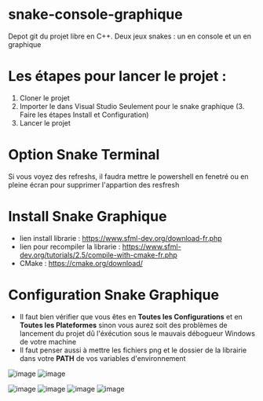 # snake-console-graphique
Depot git du projet libre en C++. Deux jeux snakes : un en console et un en graphique

# Les étapes pour lancer le projet :

1. Cloner le projet 
2. Importer le dans Visual Studio
Seulement pour le snake graphique (3. Faire les étapes Install et Configuration)
4. Lancer le projet

# Option Snake Terminal

Si vous voyez des refreshs, il faudra mettre le powershell en fenetré ou en pleine écran pour supprimer l'appartion des resfresh

# Install Snake Graphique

  - lien install librarie : https://www.sfml-dev.org/download-fr.php
  - lien pour recompiler la librarie : https://www.sfml-dev.org/tutorials/2.5/compile-with-cmake-fr.php
  - CMake : https://cmake.org/download/

# Configuration Snake Graphique

  - Il faut bien vérifier que vous êtes en **Toutes les Configurations** et en **Toutes les Plateformes** sinon vous aurez soit des 
  problèmes de lancement du projet dû l'éxécution sous le mauvais débogueur Windows de votre machine
  - Il faut penser aussi à mettre les fichiers png et le dossier de la librairie dans votre **PATH** de vos variables d'environnement

![image](https://user-images.githubusercontent.com/56391911/146242344-07d11966-e9a1-494a-88c4-a406b99891f8.png)
![image](https://user-images.githubusercontent.com/56391911/146242605-4b34cb18-e5c8-4f31-84b7-079e60c033f3.png)
 
![image](https://user-images.githubusercontent.com/56391911/146242207-aea126e4-f41e-41d7-9e00-6fbddeaedd4c.png) 
![image](https://user-images.githubusercontent.com/56391911/146241788-90bd6f88-2970-4310-8030-0ce36ae6842c.png)
![image](https://user-images.githubusercontent.com/56391911/146241916-f4205267-f285-46cf-acf4-4d897c40c0aa.png)
![image](https://user-images.githubusercontent.com/56391911/146242010-44e18698-ad69-4246-9226-5e0cfc07a785.png)
